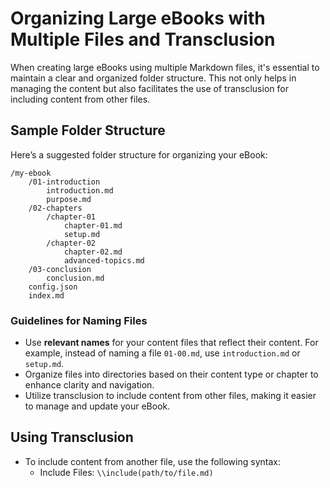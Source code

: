 # Organizing Large eBooks with Multiple Files and Transclusion

When creating large eBooks using multiple Markdown files, it's essential to maintain a clear and organized folder structure. This not only helps in managing the content but also facilitates the use of transclusion for including content from other files.

## Sample Folder Structure

Here’s a suggested folder structure for organizing your eBook:

```
/my-ebook
    /01-introduction
        introduction.md
        purpose.md
    /02-chapters
        /chapter-01
            chapter-01.md
            setup.md
        /chapter-02
            chapter-02.md
            advanced-topics.md
    /03-conclusion
        conclusion.md
    config.json
    index.md
```

### Guidelines for Naming Files
- Use **relevant names** for your content files that reflect their content. For example, instead of naming a file `01-00.md`, use `introduction.md` or `setup.md`.
- Organize files into directories based on their content type or chapter to enhance clarity and navigation.
- Utilize transclusion to include content from other files, making it easier to manage and update your eBook.

## Using Transclusion
- To include content from another file, use the following syntax:
  - Include Files: `\\include(path/to/file.md)`
